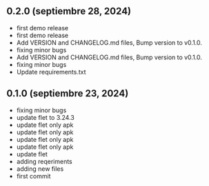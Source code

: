 ## 0.2.0 (septiembre 28, 2024)
  - first demo release
  - first demo release
  - Add VERSION and CHANGELOG.md files, Bump version to v0.1.0.
  - fixing minor bugs
  - Add VERSION and CHANGELOG.md files, Bump version to v0.1.0.
  - fixing minor bugs
  - Update requirements.txt

## 0.1.0 (septiembre 23, 2024)
  - fixing minor bugs
  - update flet to 3.24.3
  - update flet only apk
  - update flet only apk
  - update flet only apk
  - update flet only apk
  - update flet
  - adding reqeriments
  - adding new files
  - first commit

